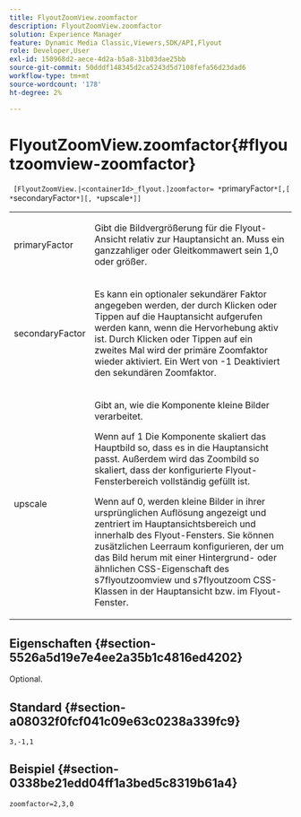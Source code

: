 ```yaml
---
title: FlyoutZoomView.zoomfactor
description: FlyoutZoomView.zoomfactor
solution: Experience Manager
feature: Dynamic Media Classic,Viewers,SDK/API,Flyout
role: Developer,User
exl-id: 150968d2-aece-4d2a-b5a8-31b03dae25bb
source-git-commit: 50dddf148345d2ca5243d5d7108fefa56d23dad6
workflow-type: tm+mt
source-wordcount: '178'
ht-degree: 2%

---
```


# FlyoutZoomView.zoomfactor{#flyoutzoomview-zoomfactor}

` [FlyoutZoomView.|<containerId>_flyout.]zoomfactor= *`primaryFactor`*[,[ *`secondaryFactor`*][, *`upscale`*]]`

<table id="table_9B98C97485DD4DEB8A6ECBCE8DF6B886"> 
 <tbody> 
  <tr> 
   <td colname="col1"> <p> <span class="codeph"> <span class="varname"> primaryFactor</span> </span> </p> </td> 
   <td colname="col2"> <p> Gibt die Bildvergrößerung für die Flyout-Ansicht relativ zur Hauptansicht an. Muss ein ganzzahliger oder Gleitkommawert sein <span class="codeph"> 1,0</span> oder größer. </p> </td> 
  </tr> 
  <tr> 
   <td colname="col1"> <p> <span class="codeph"> <span class="varname"> secondaryFactor</span> </span> </p> </td> 
   <td colname="col2"> <p> Es kann ein optionaler sekundärer Faktor angegeben werden, der durch Klicken oder Tippen auf die Hauptansicht aufgerufen werden kann, wenn die Hervorhebung aktiv ist. Durch Klicken oder Tippen auf ein zweites Mal wird der primäre Zoomfaktor wieder aktiviert. Ein Wert von <span class="codeph"> -1</span> Deaktiviert den sekundären Zoomfaktor. </p> </td> 
  </tr> 
  <tr> 
   <td colname="col1"> <p><span class="codeph"><span class="varname"> upscale</span></span> </p> </td> 
   <td colname="col2"> <p>Gibt an, wie die Komponente kleine Bilder verarbeitet. </p> <p>Wenn auf <span class="codeph"> 1</span> Die Komponente skaliert das Hauptbild so, dass es in die Hauptansicht passt. Außerdem wird das Zoombild so skaliert, dass der konfigurierte Flyout-Fensterbereich vollständig gefüllt ist. </p> <p>Wenn auf <span class="codeph"> 0</span>, werden kleine Bilder in ihrer ursprünglichen Auflösung angezeigt und zentriert im Hauptansichtsbereich und innerhalb des Flyout-Fensters. Sie können zusätzlichen Leerraum konfigurieren, der um das Bild herum mit einer Hintergrund- oder ähnlichen CSS-Eigenschaft des <span class="codeph"> s7flyoutzoomview</span> und <span class="codeph"> s7flyoutzoom</span> CSS-Klassen in der Hauptansicht bzw. im Flyout-Fenster. </p> </td> 
  </tr> 
 </tbody> 
</table>

## Eigenschaften {#section-5526a5d19e7e4ee2a35b1c4816ed4202}

Optional.

## Standard {#section-a08032f0fcf041c09e63c0238a339fc9}

`3,-1,1`

## Beispiel {#section-0338be21edd04ff1a3bed5c8319b61a4}

`zoomfactor=2,3,0`
